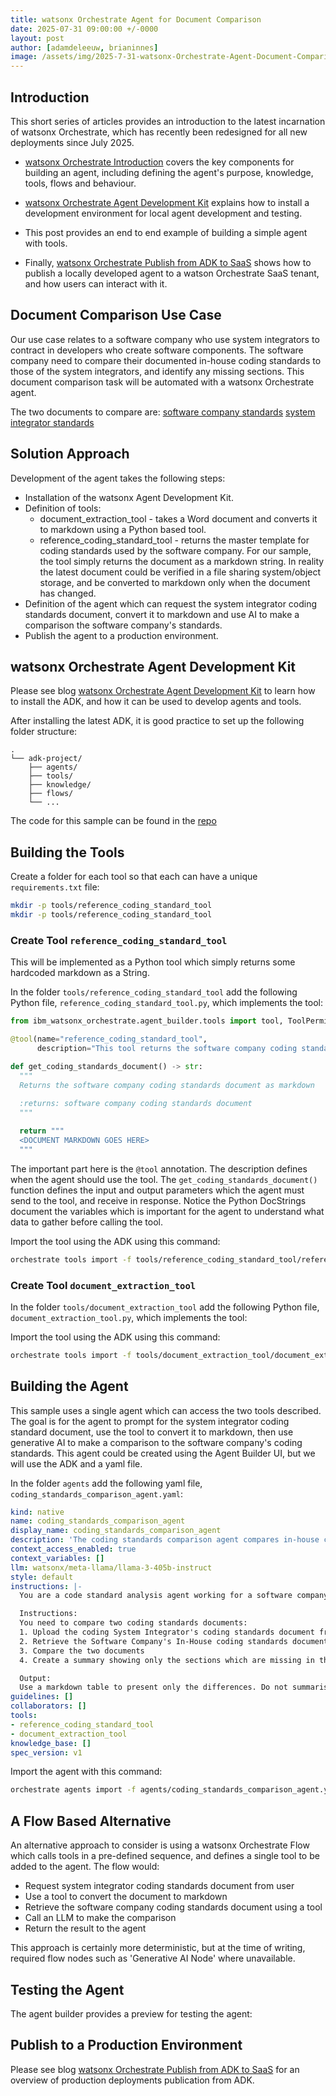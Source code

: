 ```yaml
---
title: watsonx Orchestrate Agent for Document Comparison
date: 2025-07-31 09:00:00 +/-0000
layout: post
author: [adamdeleeuw, brianinnes]
image: /assets/img/2025-7-31-watsonx-Orchestrate-Agent-Document-Comparison/watsonxassistant_lifecycle_1x1_16x9.jpeg
---
```


## Introduction

This short series of articles provides an introduction to the latest incarnation of watsonx Orchestrate, which has recently been redesigned for all new deployments since July 2025.

* [watsonx Orchestrate Introduction](https://deleeuw.me.uk/posts/watsonx-Orchestrate-Introduction/) covers the key components for building an agent, including defining the agent's purpose, knowledge, tools, flows and behaviour.

* [watsonx Orchestrate Agent Development Kit](https://deleeuw.me.uk/posts/watsonx-Orchestrate-Agent-Development-Toolkit) explains how to install a development environment for local agent development and testing.

* This post provides an end to end example of building a simple agent with tools.

* Finally, [watsonx Orchestrate Publish from ADK to SaaS](https://deleeuw.me.uk/posts/watsonx-Orchestrate-Publish-From-ADK-To-SaaS) shows how to publish a locally developed agent to a watson Orchestrate SaaS tenant, and how users can interact with it.


## Document Comparison Use Case

Our use case relates to a software company who use system integrators to contract in developers who create software components. The software company need to compare their documented in-house coding standards to those of the system integrators, and identify any missing sections. This document comparison task will be automated with a watsonx Orchestrate agent.

The two documents to compare are:
[software company standards](https://github.com/deleeuwblue/wxo_doc_comparison_agent/blob/main/data/pythonNamingConeventions_SoftwareCompany.docx)
[system integrator standards](https://github.com/deleeuwblue/wxo_doc_comparison_agent/blob/main/data/pythonNamingConeventions_SystemIntegrator.docx)

## Solution Approach

Development of the agent takes the following steps:

* Installation of the watsonx Agent Development Kit.
* Definition of tools:
  * document_extraction_tool - takes a Word document and converts it to markdown using a Python based tool.
  * reference_coding_standard_tool - returns the master template for coding standards used by the software company. For our sample, the tool simply returns the document as a markdown string. In reality the latest document could be verified in a file sharing system/object storage, and be converted to markdown only when the document has changed.
* Definition of the agent which can request the system integrator coding standards document, convert it to markdown and use AI to make a comparison the software company's standards.
* Publish the agent to a production environment.

## watsonx Orchestrate Agent Development Kit

Please see blog [watsonx Orchestrate Agent Development Kit](https://deleeuw.me.uk/posts/watsonx-Orchestrate-Agent-Development-Toolkit) to learn how to install the ADK, and how it can be used to develop agents and tools.

After installing the latest ADK, it is good practice to set up the following folder structure:

```
.
└── adk-project/
    ├── agents/
    ├── tools/
    ├── knowledge/
    ├── flows/
    └── ...
```

The code for this sample can be found in the [repo](https://github.com/deleeuwblue/wxo_doc_comparison_agent)

## Building the Tools

Create a folder for each tool so that each can have a unique `requirements.txt` file:

```sh
mkdir -p tools/reference_coding_standard_tool
mkdir -p tools/reference_coding_standard_tool
```

### Create Tool `reference_coding_standard_tool`

This will be implemented as a Python tool which simply returns some hardcoded markdown as a String.

In the folder `tools/reference_coding_standard_tool` add the following Python file, `reference_coding_standard_tool.py`, which implements the tool:

```python
from ibm_watsonx_orchestrate.agent_builder.tools import tool, ToolPermission

@tool(name="reference_coding_standard_tool", 
      description="This tool returns the software company coding standards document as markdown.", permission=ToolPermission.READ_ONLY)

def get_coding_standards_document() -> str:
  """
  Returns the software company coding standards document as markdown
  
  :returns: software company coding standards document
  """

  return """
  <DOCUMENT MARKDOWN GOES HERE>
  """
```

The important part here is the `@tool` annotation. The description defines when the agent should use the tool. The `get_coding_standards_document()` function defines the input and output parameters which the agent must send to the tool, and receive in response. Notice the Python DocStrings document the variables which is important for the agent to understand what data to gather before calling the tool.

Import the tool using the ADK using this command:

```sh
orchestrate tools import -f tools/reference_coding_standard_tool/reference_coding_standard_tool.py -k python
```

### Create Tool `document_extraction_tool`

In the folder `tools/document_extraction_tool` add the following Python file, `document_extraction_tool.py`, which implements the tool:

Import the tool using the ADK using this command:

```sh
orchestrate tools import -f tools/document_extraction_tool/document_extraction_tool.py -r tools/document_extraction_tool/requirements.txt -k python
```

## Building the Agent

This sample uses a single agent which can access the two tools described. The goal is for the agent to prompt for the system integrator coding standard document, use the tool to convert it to markdown, then use generative AI to make a comparison to the software company's coding standards. This agent could be created using the Agent Builder UI, but we will use the ADK and a yaml file.

In the folder `agents` add the following yaml file, `coding_standards_comparison_agent.yaml`:

```yaml
kind: native
name: coding_standards_comparison_agent
display_name: coding_standards_comparison_agent
description: 'The coding standards comparison agent compares in-house coding standards to those from a system integrator to determine if they are similar and highlight the differences.'
context_access_enabled: true
context_variables: []
llm: watsonx/meta-llama/llama-3-405b-instruct  
style: default
instructions: |-
  You are a code standard analysis agent working for a software company.

  Instructions:
  You need to compare two coding standards documents:
  1. Upload the coding System Integrator's coding standards document from the user and convert it to Markdown using the document_extraction_tool tool. Do not ask the user for the file, use the tool.
  2. Retrieve the Software Company's In-House coding standards document using the reference_coding_standard_tool tool. Do not ask the user for the file, use the tool.
  3. Compare the two documents
  4. Create a summary showing only the sections which are missing in the System Integrator's coding standards document

  Output:
  Use a markdown table to present only the differences. Do not summarise each document.
guidelines: []
collaborators: []
tools:
- reference_coding_standard_tool
- document_extraction_tool
knowledge_base: []
spec_version: v1
```

Import the agent with this command:

```sh
orchestrate agents import -f agents/coding_standards_comparison_agent.yaml
```

## A Flow Based Alternative

An alternative approach to consider is using a watsonx Orchestrate Flow which calls tools in a pre-defined sequence, and defines a single tool to be added to the agent. The flow would:

* Request system integrator coding standards document from user
* Use a tool to convert the document to markdown
* Retrieve the software company coding standards document using a tool
* Call an LLM to make the comparison
* Return the result to the agent

This approach is certainly more deterministic, but at the time of writing, required flow nodes such as 'Generative AI Node' where unavailable.

## Testing the Agent

The agent builder provides a preview for testing the agent:

## Publish to a Production Environment

Please see blog [watsonx Orchestrate Publish from ADK to SaaS](https://deleeuw.me.uk/posts/watsonx-Orchestrate-Publish-From-ADK-To-SaaS) for an overview of production deployments publication from ADK.